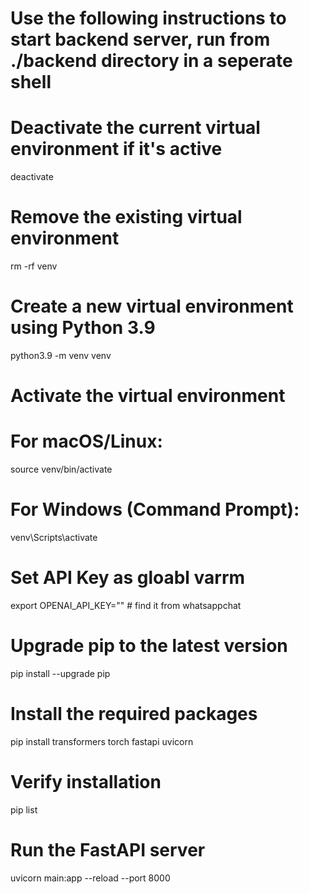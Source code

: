 # Use the following instructions to start backend server, run from ./backend directory in a seperate shell

# Deactivate the current virtual environment if it's active
deactivate

# Remove the existing virtual environment
rm -rf venv

# Create a new virtual environment using Python 3.9
python3.9 -m venv venv

# Activate the virtual environment
# For macOS/Linux:
source venv/bin/activate

# For Windows (Command Prompt):
venv\Scripts\activate

# Set API Key as gloabl varrm
export OPENAI_API_KEY="" # find it from whatsappchat

# Upgrade pip to the latest version
pip install --upgrade pip

# Install the required packages
pip install transformers torch fastapi uvicorn

# Verify installation
pip list

# Run the FastAPI server
uvicorn main:app --reload --port 8000

